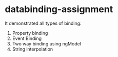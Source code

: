 # databinding-assignment

It demonstrated all types of binding:
1. Property binding
2. Event Binding
3. Two way binding using ngModel
4. String interpolation
